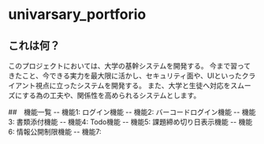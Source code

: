 # univarsary_portforio

## これは何？
このプロジェクトにおいては、大学の基幹システムを開発する。
今まで習ってきたこと、今できる実力を最大限に活かし、セキュリティ面や、UIといったクライアント視点に立ったシステムを開発する。
また、大学と生徒へ対応をスムーズにする為の工夫や、関係性を高められるシステムとします。

##　機能一覧
-- 機能1: ログイン機能
-- 機能2: バーコードログイン機能
-- 機能3: 書類添付機能
-- 機能4: Todo機能
-- 機能5: 課題締め切り日表示機能
-- 機能6: 情報公開制限機能
-- 機能7: 
